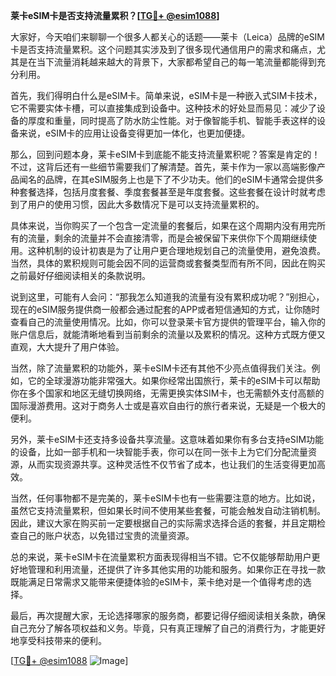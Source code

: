 **莱卡eSIM卡是否支持流量累积？[[TG💪+ @esim1088](https://t.me/s/esim1088)]**

大家好，今天咱们来聊聊一个很多人都关心的话题——莱卡（Leica）品牌的eSIM卡是否支持流量累积。这个问题其实涉及到了很多现代通信用户的需求和痛点，尤其是在当下流量消耗越来越大的背景下，大家都希望自己的每一笔流量都能得到充分利用。

首先，我们得明白什么是eSIM卡。简单来说，eSIM卡是一种嵌入式SIM卡技术，它不需要实体卡槽，可以直接集成到设备中。这种技术的好处显而易见：减少了设备的厚度和重量，同时提高了防水防尘性能。对于像智能手机、智能手表这样的设备来说，eSIM卡的应用让设备变得更加一体化，也更加便捷。

那么，回到问题本身，莱卡eSIM卡到底能不能支持流量累积呢？答案是肯定的！不过，这背后还有一些细节需要我们了解清楚。首先，莱卡作为一家以高端影像产品闻名的品牌，在其eSIM服务上也是下了不少功夫。他们的eSIM卡通常会提供多种套餐选择，包括月度套餐、季度套餐甚至是年度套餐。这些套餐在设计时就考虑到了用户的使用习惯，因此大多数情况下是可以支持流量累积的。

具体来说，当你购买了一个包含一定流量的套餐后，如果在这个周期内没有用完所有的流量，剩余的流量并不会直接清零，而是会被保留下来供你下个周期继续使用。这种机制的设计初衷是为了让用户更合理地规划自己的流量使用，避免浪费。当然，具体的累积规则可能会因不同的运营商或套餐类型而有所不同，因此在购买之前最好仔细阅读相关的条款说明。

说到这里，可能有人会问：“那我怎么知道我的流量有没有累积成功呢？”别担心，现在的eSIM服务提供商一般都会通过配套的APP或者短信通知的方式，让你随时查看自己的流量使用情况。比如，你可以登录莱卡官方提供的管理平台，输入你的账户信息后，就能清晰地看到当前剩余的流量以及累积的情况。这种方式既方便又直观，大大提升了用户体验。

当然，除了流量累积的功能外，莱卡eSIM卡还有其他不少亮点值得我们关注。例如，它的全球漫游功能非常强大。如果你经常出国旅行，莱卡的eSIM卡可以帮助你在多个国家和地区无缝切换网络，无需更换实体SIM卡，也无需额外支付高额的国际漫游费用。这对于商务人士或是喜欢自由行的旅行者来说，无疑是一个极大的便利。

另外，莱卡eSIM卡还支持多设备共享流量。这意味着如果你有多台支持eSIM功能的设备，比如一部手机和一块智能手表，你可以在同一张卡上为它们分配流量资源，从而实现资源共享。这种灵活性不仅节省了成本，也让我们的生活变得更加高效。

当然，任何事物都不是完美的，莱卡eSIM卡也有一些需要注意的地方。比如说，虽然它支持流量累积，但如果长时间不使用某些套餐，可能会触发自动注销机制。因此，建议大家在购买前一定要根据自己的实际需求选择合适的套餐，并且定期检查自己的账户状态，以免错过宝贵的流量资源。

总的来说，莱卡eSIM卡在流量累积方面表现得相当不错。它不仅能够帮助用户更好地管理和利用流量，还提供了许多其他实用的功能和服务。如果你正在寻找一款既能满足日常需求又能带来便捷体验的eSIM卡，莱卡绝对是一个值得考虑的选择。

最后，再次提醒大家，无论选择哪家的服务商，都要记得仔细阅读相关条款，确保自己充分了解各项权益和义务。毕竟，只有真正理解了自己的消费行为，才能更好地享受科技带来的便利。

[[TG💪+ @esim1088](https://t.me/s/esim1088) ![Image](https://i.postimg.cc/4NQfJmqS/Snipaste-2025-05-13-00-14-12.png)]